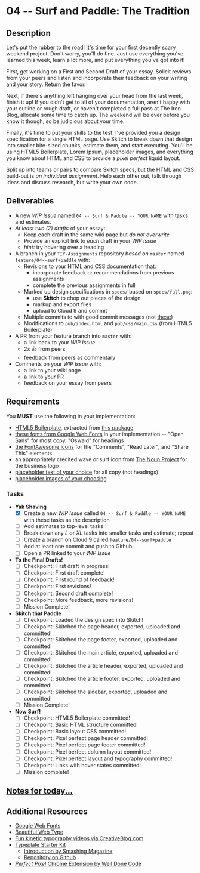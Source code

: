 # 04 -- Surf and Paddle: The Tradition

## Description

Let's put the rubber to the road! It's time for your first decently scary weekend project. Don't worry, you'll do fine. Just use everything you've learned this week, learn a lot more, and put everything you've got into it!

First, get working on a First and Second Draft of your essay. Solicit reviews from your peers and listen and incorporate their feedback on your writing and your story. Return the favor.

Next, if there's anything left hanging over your head from the last week, finish it up! If you didn't get to all of your documentation, aren't happy with your outline or rough draft, or haven't completed a full pass at The Iron Blog, allocate some time to catch up. The weekend will be over before you know it though, so be judicious about your time.

Finally, it's time to put your skills to the test. I've provided you a design specification for a single HTML page. Use Skitch to break down that design into smaller bite-sized chunks, estimate them, and start executing. You'll be using HTML5 Boilerplate, Lorem Ipsum, placeholder images, and everything you know about HTML and CSS to provide a _pixel perfect_ liquid layout.

Split up into teams or pairs to compare Skitch specs, but the HTML and CSS build-out is _an individual assignment_. Help each other out, talk through ideas and discuss research, but write your own code.

## Deliverables

* A new _WIP Issue_ named `04 -- Surf & Paddle -- YOUR NAME` with tasks and estimates.
* _At least two (2) drafts_ of your essay:
    * Keep each draft in the same wiki page but *do not overwrite*
    * Provide an explicit link to _each_ draft in your _WIP Issue_
    * *hint:* try hovering over a heading
* A branch in your `TIY-Assignments` repository _based on `master`_ named `feature/04--surf+paddle` with:
    * Revisions to your HTML and CSS documentation that:
        * incorporate feedback or recommendations from previous assignments
        * complete the previous assignments in full
    * Marked up design specifications in `specs/` based on `specs/full.png`:
        * use **Skitch** to chop out pieces of the design
        * markup and export files
        * upload to Cloud 9 and commit
    * Multiple commits to with good commit messages (not [these](http://whatthecommit.com))
    * Modifications to `pub/index.html` and `pub/css/main.css` (from HTML5 Boilerplate)
* A PR from your feature branch into `master` with:
    * a link back to your _WIP Issue_
    * 2x :thumbsup: from peers
    * feedback from peers as commentary
* Comments on your _WIP Issue_ with:
    * a link to your wiki page
    * a link to your PR
    * feedback on your essay from peers

## Requirements

You **MUST** use the following in your implementation:

* [HTML5 Boilerplate](http://html5boilerplate.com), extracted from [this package](http://j.mp/14rYj4L)
* [these fonts from Google Web Fonts](http://www.google.com/fonts#UsePlace:use/Collection:Oswald|Open+Sans) in your implementation -- "Open Sans" for most copy, "Oswald" for headings
* [the FontAwesome icons](http://fortawesome.github.io/Font-Awesome/cheatsheet/) for the "Comments", "Read Later", and "Share This" elements
* an appropriately credited wave or surf icon from [The Noun Project](http://thenounproject.com) for the business logo
* [placeholder text of your choice](http://meettheipsums.com) for all copy (not headings)
* [placeholder images of your choosing](http://lmgtfy.com/?q=placeholder+image+services)

### Tasks

* **Yak Shaving**
    * [X] Create a new _WIP Issue_ called `04 -- Surf & Paddle -- YOUR NAME` with these tasks as the description
    * [ ] Add estimates to top-level tasks
    * [ ] Break down any _L_ or _XL_ tasks into smaller tasks and estimate; repeat
    * [ ] Create a branch on Cloud 9 called `feature/04--surf+paddle`
    * [ ] Add at least one commit and push to Github
    * [ ] Open a PR linked to your _WIP Issue_
* **To the Final Drafts!**
    * [ ] Checkpoint: First draft in progress!
    * [ ] Checkpoint: First draft complete!
    * [ ] Checkpoint: First round of feedback!
    * [ ] Checkpoint: First revisions!
    * [ ] Checkpoint: Second draft complete!
    * [ ] Checkpoint: More feedback, more revisions!
    * [ ] Mission Complete!
* **Skitch that Paddle**
    * [ ] Checkpoint: Loaded the design spec into Skitch!
    * [ ] Checkpoint: Skitched the page header, exported, uploaded and committed!
    * [ ] Checkpoint: Skitched the page footer, exported, uploaded and committed!
    * [ ] Checkpoint: Skitched the main article, exported, uploaded and committed!
    * [ ] Checkpoint: Skitched the article header, exported, uploaded and committed!
    * [ ] Checkpoint: Skitched the article footer, exported, uploaded and committed!
    * [ ] Checkpoint: Skitched the sidebar, exported, uploaded and committed!
    * [ ] Mission Complete!
* **Now Surf!**
    * [ ] Checkpoint: HTML5 Boilerplate committed!
    * [ ] Checkpoint: Basic HTML structure committed!
    * [ ] Checkpoint: Basic layout CSS committed!
    * [ ] Checkpoint: Pixel perfect page header committed!
    * [ ] Checkpoint: Pixel perfect page footer committed!
    * [ ] Checkpoint: Pixel perfect column layout committed!
    * [ ] Checkpoint: Pixel perfect layout and typography committed!
    * [ ] Checkpoint: Links with hover states committed!
    * [ ] Mission complete!

## [Notes for today...](../Notes/2015-01-08/)

## Additional Resources

* [Google Web Fonts](http://google.com/fonts)
* [Beautiful Web Type](http://hellohappy.org/beautiful-web-type/)
* [Fun kinetic typography videos via CreativeBloq.com](http://www.creativebloq.com/typography/examples-kinetic-typography-11121304)
* [Typeplate Starter Kit](http://typeplate.com/)
    * [Introduction by Smashing Magazine](http://www.smashingmagazine.com/2013/02/27/typeplate-for-beautiful-web-type/)
    * [Repository on Github](https://github.com/typeplate/starter-kit)
* [_Perfect Pixel_ Chrome Extension by Well Done Code](https://chrome.google.com/webstore/detail/perfectpixel-by-welldonec/dkaagdgjmgdmbnecmcefdhjekcoceebi?hl=en)
